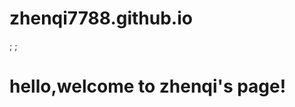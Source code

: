 # zhenqi7788.github.io
<!DOCTYPE html>
<head>
  <html meta charset="UTF-8">;
    <html lang="en">;
      <h1>hello,welcome to zhenqi's page!</h1>
</head>
    </html>
